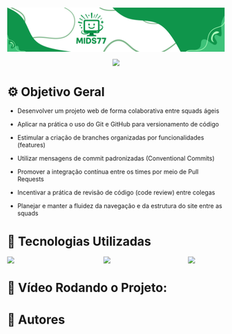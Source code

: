 
<p align="center">
<img src="/assets/MIDS-77.svg" alt="LOGO DA MIDS " style="width: 100%; max-width: 100%; height: 500;" />
</p>

<p align="center">
<img loading="lazy" src="http://img.shields.io/static/v1?label=STATUS&message=EM_DESENVOLVIMENTO&color=GREEN&style=for-the-badge"/>
</p>


# ⚙️ Objetivo Geral

- Desenvolver um projeto web de forma colaborativa entre squads ágeis

- Aplicar na prática o uso do Git e GitHub para versionamento de código

- Estimular a criação de branches organizadas por funcionalidades (features)

- Utilizar mensagens de commit padronizadas (Conventional Commits)

- Promover a integração contínua entre os times por meio de Pull Requests

- Incentivar a prática de revisão de código (code review) entre colegas

- Planejar e manter a fluidez da navegação e da estrutura do site entre as squads

# 👾 Tecnologias Utilizadas

<div style="display: flex; justify-content: space-between; gap: 10px;">
  <img loading="lazy" src="https://img.shields.io/badge/%20GITHUB-A8D5BA?style=for-the-badge&logo=" style="width: 131px;"/>
  <img loading="lazy" src="https://img.shields.io/badge/%20HTML-81C784?style=for-the-badge&logo=" style="width: 104px;"/>
  <img loading="lazy" src="https://img.shields.io/badge/%20CSS-2E7D32?style=for-the-badge&logo=" style="width: 85px;"/>

</div>

# 🎥 Vídeo Rodando o Projeto:

# 👥 Autores

